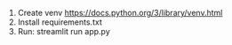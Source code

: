 1. Create venv
https://docs.python.org/3/library/venv.html
2. Install requirements.txt
3. Run: streamlit run app.py
